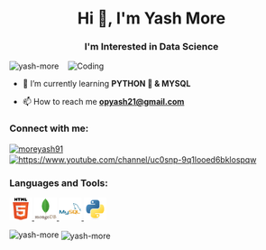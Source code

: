 <h1 align="center">Hi 👋, I'm Yash More</h1>
<h3 align="center">I'm Interested in Data Science</h3>
<img align="right" alt="Coding" width="400" src="https://cdn.dribbble.com/users/1162077/screenshots/3848914/programmer.gif">


<p align="left"> <img src="https://komarev.com/ghpvc/?username=yash-more&label=Profile%20views&color=0e75b6&style=flat" alt="yash-more" /> </p>

- 🌱 I’m currently learning **PYTHON 🐍 & MYSQL**

- 📫 How to reach me **opyash21@gmail.com**

<h3 align="left">Connect with me:</h3>
<p align="left">
<a href="https://instagram.com/moreyash91" target="blank"><img align="center" src="https://raw.githubusercontent.com/rahuldkjain/github-profile-readme-generator/master/src/images/icons/Social/instagram.svg" alt="moreyash91" height="30" width="40" /></a>
<a href="https://www.youtube.com/channel/UC0sNp-9q1lOOeD6bklOSpQw" target="blank"><img align="center" src="https://raw.githubusercontent.com/rahuldkjain/github-profile-readme-generator/master/src/images/icons/Social/youtube.svg" alt="https://www.youtube.com/channel/uc0snp-9q1looed6bklospqw" height="30" width="40" /></a>
</p>

<h3 align="left">Languages and Tools:</h3>
<p align="left"> <a href="https://www.w3.org/html/" target="_blank" rel="noreferrer"> <img src="https://raw.githubusercontent.com/devicons/devicon/master/icons/html5/html5-original-wordmark.svg" alt="html5" width="40" height="40"/> </a> <a href="https://www.mongodb.com/" target="_blank" rel="noreferrer"> <img src="https://raw.githubusercontent.com/devicons/devicon/master/icons/mongodb/mongodb-original-wordmark.svg" alt="mongodb" width="40" height="40"/> </a> <a href="https://www.mysql.com/" target="_blank" rel="noreferrer"> <img src="https://raw.githubusercontent.com/devicons/devicon/master/icons/mysql/mysql-original-wordmark.svg" alt="mysql" width="40" height="40"/> </a> <a href="https://www.python.org" target="_blank" rel="noreferrer"> <img src="https://raw.githubusercontent.com/devicons/devicon/master/icons/python/python-original.svg" alt="python" width="40" height="40"/> </a> </p>

<p><img align="left" src="https://github-readme-stats.vercel.app/api/top-langs?username=yash-more&show_icons=true&locale=en&layout=compact" alt="yash-more" /></p>

<p>&nbsp;<img align="center" src="https://github-readme-stats.vercel.app/api?username=yash-more&show_icons=true&locale=en" alt="yash-more" /></p>
